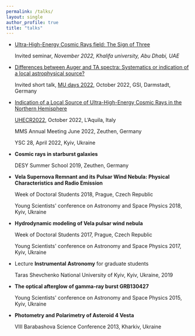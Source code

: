 ```yaml
---
permalink: /talks/
layout: single
author_profile: true
title: "talks"
---
```


- [Ultra-High-Energy Cosmic Rays field: The Sign of Three](https://docs.google.com/presentation/d/1GCY2OXhVO_KwB-3uBKk3J_A0IE_DKM1h/edit?usp=sharing&ouid=105641816822597315411&rtpof=true&sd=true)
  
  Invited seminar, *November 2022, Khalifa university, Abu Dhabi, UAE*

- [Differences between Auger and TA spectra: Systematics or indication of a local astrophysical source?](https://drive.google.com/file/d/1nOWaZYGj7NTJsznzYWh1M2beINRSOmng/view?usp=sharing)
    
    Invited short talk, [MU days 2022](https://indico.gsi.de/event/15071/), October 2022, GSI, Darmstadt, Germany
- [Indication of a Local Source of Ultra-High-Energy Cosmic Rays in the Northern Hemisphere](https://docs.google.com/presentation/d/1tIVzrO0MIec1oDtKlQm2tjvG-QVS3XvW/edit?usp=sharing&ouid=105641816822597315411&rtpof=true&sd=true)
    
    [UHECR2022](https://indico.gssi.it/event/396/), October 2022, L’Aquila, Italy
    
    MMS Annual Meeting June 2022, Zeuthen, Germany
    
    YSC 28, April 2022, Kyiv, Ukraine

- **Cosmic rays in starburst galaxies**

    DESY Summer School 2019, Zeuthen, Germany

- **Vela Supernova Remnant and its Pulsar Wind Nebula: Physical Characteristics and Radio Emission**

    Week of Doctoral Students 2018, Prague, Czech Republic

    Young Scientists' conference on Astronomy and Space Physics 2018, Kyiv, Ukraine

- **Hydrodynamic modeling of Vela pulsar wind nebula**
    
    Week of Doctoral Students 2017, Prague, Czech Republic
    
    Young Scientists' conference on Astronomy and Space Physics 2017, Kyiv, Ukraine
    
- Lecture **Instrumental Astronomy** for graduate students
    
    Taras Shevchenko National University of Kyiv, Kyiv, Ukraine, 2019

- **The optical afterglow of gamma-ray burst GRB130427**

    Young Scientists' conference on Astronomy and Space Physics 2015, Kyiv, Ukraine

- **Photometry and Polarimetry of Asteroid 4 Vesta**
    
    VIII Barabashova Science Conference 2013, Kharkiv, Ukraine
